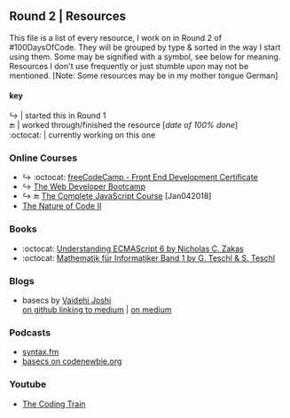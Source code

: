 ## Round 2 | Resources

This file is a list of every resource, I work on in Round 2 of #100DaysOfCode. They will be grouped by type & sorted in the way I start using them. Some may be signified with a symbol, see below for meaning. Resources I don't use frequently or just stumble upon may not be mentioned. [Note: Some resources may be in my mother tongue German]

#### key

:arrow_right_hook: | started this in Round 1  
:end: | worked through/finished the resource [*date of 100% done*]  
:octocat: | currently working on this one

### Online Courses

* :arrow_right_hook: :octocat: [freeCodeCamp - Front End Development Certificate](https://www.freecodecamp.org)  
* :arrow_right_hook: [The Web Developer Bootcamp](https://www.udemy.com/the-web-developer-bootcamp/)
* :arrow_right_hook: :end: [The Complete JavaScript Course](https://www.udemy.com/the-complete-javascript-course/) [Jan042018]  
* [The Nature of Code II](https://www.kadenze.com/courses/the-nature-of-code-ii/info)

### Books

* :octocat: [Understanding ECMAScript 6 by Nicholas C. Zakas](https://github.com/nzakas/understandinges6)  
* :octocat: [Mathematik für Informatiker Band 1 by G. Teschl & S. Teschl](http://tiny.cc/a840py)

### Blogs

* basecs by [Vaidehi Joshi](https://github.com/vaidehijoshi)  
  [on github linking to medium](https://github.com/vaidehijoshi/basecs-series) | [on medium](https://medium.com/basecs)  

### Podcasts

* [syntax.fm](https://syntax.fm/)  
* [basecs on codenewbie.org](https://www.codenewbie.org/basecs)  

### Youtube

* [The Coding Train](https://www.youtube.com/user/shiffman)

